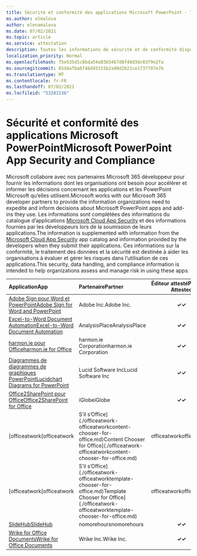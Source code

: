```yaml
---
title: Sécurité et conformité des applications Microsoft PowerPoint - Toutes les applications
ms.author: elmalova
author: elenamalova
ms.date: 07/02/2021
ms.topic: article
ms.service: attestation
description: Toutes les informations de sécurité et de conformité disponibles pour toutes les applications PowerPoint Microsoft.
localization_priority: Normal
ms.openlocfilehash: f5e535d1c8bda54a03b5467d8f48d3dc03f9e2fa
ms.sourcegitcommit: 65d4afba6f46d45315b2a90d2b21ce1737707e7b
ms.translationtype: MT
ms.contentlocale: fr-FR
ms.lasthandoff: 07/02/2021
ms.locfileid: "53281536"
---
```

# <a name="microsoft-powerpoint-app-security-and-compliance"></a><span data-ttu-id="9621a-103">Sécurité et conformité des applications Microsoft PowerPoint</span><span class="sxs-lookup"><span data-stu-id="9621a-103">Microsoft PowerPoint App Security and Compliance</span></span>

<span data-ttu-id="9621a-104">Microsoft collabore avec nos partenaires Microsoft 365 développeur pour fournir les informations dont les organisations ont besoin pour accélérer et informer les décisions concernant les applications et les PowerPoint Microsoft qu’elles utilisent.</span><span class="sxs-lookup"><span data-stu-id="9621a-104">Microsoft works with our Microsoft 365 developer partners to provide the information organizations need to expedite and inform decisions about Microsoft PowerPoint apps and add-ins they use.</span></span> <span data-ttu-id="9621a-105">Les informations sont complétées des informations du catalogue d’applications [Microsoft Cloud App Security](https://www.microsoft.com/en-us/enterprise-mobility-security/cloud-app-security) et des informations fournies par les développeurs lors de la soumission de leurs applications.</span><span class="sxs-lookup"><span data-stu-id="9621a-105">The information is supplemented with information from the [Microsoft Cloud App Security](https://www.microsoft.com/en-us/enterprise-mobility-security/cloud-app-security) app catalog and information provided by the developers when they submit their applications.</span></span> <span data-ttu-id="9621a-106">Ces informations sur la conformité, le traitement des données et la sécurité est destinée à aider les organisations à évaluer et gérer les risques dans l’utilisation de ces applications.</span><span class="sxs-lookup"><span data-stu-id="9621a-106">This security, data handling, and compliance information is intended to help organizations assess and manage risk in using these apps.</span></span>

| <span data-ttu-id="9621a-107">**Application**</span><span class="sxs-lookup"><span data-stu-id="9621a-107">**App**</span></span> | <span data-ttu-id="9621a-108">**Partenaire**</span><span class="sxs-lookup"><span data-stu-id="9621a-108">**Partner**</span></span> | <span data-ttu-id="9621a-109">**Éditeur attesté**</span><span class="sxs-lookup"><span data-stu-id="9621a-109">**Publisher Attested**</span></span> | <span data-ttu-id="9621a-110">**Certifié**</span><span class="sxs-lookup"><span data-stu-id="9621a-110">**Certified**</span></span> |
|:--------|:------------|:----------------------:|:-------------:|
| [<span data-ttu-id="9621a-111">Adobe Sign pour Word et PowerPoint</span><span class="sxs-lookup"><span data-stu-id="9621a-111">Adobe Sign for Word and PowerPoint</span></span>](./adobe-inc-sign-for-word-and-powerpoint.md) | <span data-ttu-id="9621a-112">Adobe Inc.</span><span class="sxs-lookup"><span data-stu-id="9621a-112">Adobe Inc.</span></span> | <span data-ttu-id="9621a-113">**✓**</span><span class="sxs-lookup"><span data-stu-id="9621a-113">**✓**</span></span> | <img alt="Certified application badge" src="../media/certified-badge.png" height="25" width="25" /> |
| [<span data-ttu-id="9621a-114">Excel-to-Word Document Automation</span><span class="sxs-lookup"><span data-stu-id="9621a-114">Excel-to-Word Document Automation</span></span>](./analysisplace-excel-to-word-document-automation.md) | <span data-ttu-id="9621a-115">AnalysisPlace</span><span class="sxs-lookup"><span data-stu-id="9621a-115">AnalysisPlace</span></span> | <span data-ttu-id="9621a-116">**✓**</span><span class="sxs-lookup"><span data-stu-id="9621a-116">**✓**</span></span> |  |
| [<span data-ttu-id="9621a-117">harmon.ie pour Office</span><span class="sxs-lookup"><span data-stu-id="9621a-117">harmon.ie for Office</span></span>](./harmonie-corporation-for-office.md) | <span data-ttu-id="9621a-118">harmon.ie Corporation</span><span class="sxs-lookup"><span data-stu-id="9621a-118">harmon.ie Corporation</span></span> | <span data-ttu-id="9621a-119">**✓**</span><span class="sxs-lookup"><span data-stu-id="9621a-119">**✓**</span></span> |  |
| [<span data-ttu-id="9621a-120">Diagrammes de diagrammes de graphiques PowerPoint</span><span class="sxs-lookup"><span data-stu-id="9621a-120">Lucidchart Diagrams for PowerPoint</span></span>](./lucid-software-inc-lucidchart-diagrams-for-powerpoint.md) | <span data-ttu-id="9621a-121">Lucid Software Inc</span><span class="sxs-lookup"><span data-stu-id="9621a-121">Lucid Software Inc</span></span> | <span data-ttu-id="9621a-122">**✓**</span><span class="sxs-lookup"><span data-stu-id="9621a-122">**✓**</span></span> |  |
| [<span data-ttu-id="9621a-123">Office2SharePoint pour Office</span><span class="sxs-lookup"><span data-stu-id="9621a-123">Office2SharePoint for Office</span></span>](./iglobe-office2sharepoint-for-office.md) | <span data-ttu-id="9621a-124">iGlobe</span><span class="sxs-lookup"><span data-stu-id="9621a-124">iGlobe</span></span> | <span data-ttu-id="9621a-125">**✓**</span><span class="sxs-lookup"><span data-stu-id="9621a-125">**✓**</span></span> | <img alt="Certified application badge" src="../media/certified-badge.png" height="25" width="25" /> |
| <span data-ttu-id="9621a-126">[officeatwork</span><span class="sxs-lookup"><span data-stu-id="9621a-126">[officeatwork</span></span> | <span data-ttu-id="9621a-127">S’il s’Office](./officeatwork-officeatworkcontent-chooser-for-office.md)</span><span class="sxs-lookup"><span data-stu-id="9621a-127">Content Chooser for Office](./officeatwork-officeatworkcontent-chooser-for-office.md)</span></span> | <span data-ttu-id="9621a-128">officeatwork</span><span class="sxs-lookup"><span data-stu-id="9621a-128">officeatwork</span></span> | <span data-ttu-id="9621a-129">**✓**</span><span class="sxs-lookup"><span data-stu-id="9621a-129">**✓**</span></span> | <img alt="Certified application badge" src="../media/certified-badge.png" height="25" width="25" /> |
| <span data-ttu-id="9621a-130">[officeatwork</span><span class="sxs-lookup"><span data-stu-id="9621a-130">[officeatwork</span></span> | <span data-ttu-id="9621a-131">S’il s’Office](./officeatwork-officeatworktemplate-chooser-for-office.md)</span><span class="sxs-lookup"><span data-stu-id="9621a-131">Template Chooser for Office](./officeatwork-officeatworktemplate-chooser-for-office.md)</span></span> | <span data-ttu-id="9621a-132">officeatwork</span><span class="sxs-lookup"><span data-stu-id="9621a-132">officeatwork</span></span> | <span data-ttu-id="9621a-133">**✓**</span><span class="sxs-lookup"><span data-stu-id="9621a-133">**✓**</span></span> | <img alt="Certified application badge" src="../media/certified-badge.png" height="25" width="25" /> |
| [<span data-ttu-id="9621a-134">SlideHub</span><span class="sxs-lookup"><span data-stu-id="9621a-134">SlideHub</span></span>](./nomorehours-slidehub.md) | <span data-ttu-id="9621a-135">nomorehours</span><span class="sxs-lookup"><span data-stu-id="9621a-135">nomorehours</span></span> | <span data-ttu-id="9621a-136">**✓**</span><span class="sxs-lookup"><span data-stu-id="9621a-136">**✓**</span></span> |  |
| [<span data-ttu-id="9621a-137">Wrike for Office Documents</span><span class="sxs-lookup"><span data-stu-id="9621a-137">Wrike for Office Documents</span></span>](./wrike-inc-for-office-documents.md) | <span data-ttu-id="9621a-138">Wrike Inc.</span><span class="sxs-lookup"><span data-stu-id="9621a-138">Wrike Inc.</span></span> | <span data-ttu-id="9621a-139">**✓**</span><span class="sxs-lookup"><span data-stu-id="9621a-139">**✓**</span></span> | <img alt="Certified application badge" src="../media/certified-badge.png" height="25" width="25" /> |
